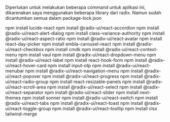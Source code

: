 Diperlukan untuk melakukan beberapa command untuk aplikasi ini, dikarenakan saya menggunakan beberapa library dari radix.
Namun sudah dicantumkan semua dalam package-lock.json

npm install lucide-react
npm install @radix-ui/react-accordion
npm install @radix-ui/react-alert-dialog
npm install class-variance-authority
npm install @radix-ui/react-aspect-ratio
npm install @radix-ui/react-avatar
npm install react-day-picker
npm install embla-carousel-react
npm install @radix-ui/react-checkbox
npm install cmdk
npm install @radix-ui/react-context-menu
npm install vaul
npm install @radix-ui/react-dropdown-menu
npm install @radix-ui/react-label
npm install react-hook-form
npm install @radix-ui/react-hover-card
npm install input-otp
npm install @radix-ui/react-menubar
npm install @radix-ui/react-navigation-menu
npm install @radix-ui/react-popover
npm install @radix-ui/react-progress
npm install @radix-ui/react-radio-group
npm install react-resizable-panels
npm install @radix-ui/react-scroll-area
npm install @radix-ui/react-select
npm install @radix-ui/react-separator
npm install @radix-ui/react-slider
npm install next-themes
npm install sonner
npm install @radix-ui/react-switch
npm install @radix-ui/react-tabs
npm install @radix-ui/react-toast
npm install @radix-ui/react-toggle-group
npm install @radix-ui/react-tooltip
npm install clsx tailwind-merge
